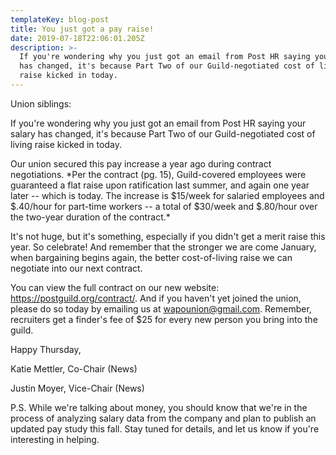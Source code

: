 ```yaml
---
templateKey: blog-post
title: You just got a pay raise!
date: 2019-07-18T22:06:01.205Z
description: >-
  If you're wondering why you just got an email from Post HR saying your salary
  has changed, it's because Part Two of our Guild-negotiated cost of living
  raise kicked in today.
---
```

Union siblings:

If you're wondering why you just got an email from Post HR saying your salary has changed, it's because Part Two of our Guild-negotiated cost of living raise kicked in today.

Our union secured this pay increase a year ago during contract negotiations. \*Per the contract (pg. 15), Guild-covered employees were guaranteed a flat raise upon ratification last summer, and again one year later -- which is today. The increase is $15/week for salaried employees and $.40/hour for part-time workers -- a total of $30/week and $.80/hour over the two-year duration of the contract.\* 

It's not huge, but it's something, especially if you didn't get a merit raise this year. So celebrate! And remember that the stronger we are come January, when bargaining begins again, the better cost-of-living raise we can negotiate into our next contract.

You can view the full contract on our new website: https://postguild.org/contract/. And if you haven't yet joined the union, please do so today by emailing us at wapounion@gmail.com. Remember, recruiters get a finder's fee of $25 for every new person you bring into the guild.

Happy Thursday,

Katie Mettler, Co-Chair (News)

Justin Moyer, Vice-Chair (News)



P.S. While we're talking about money, you should know that we're in the process of analyzing salary data from the company and plan to publish an updated pay study this fall. Stay tuned for details, and let us know if you're interesting in helping.
